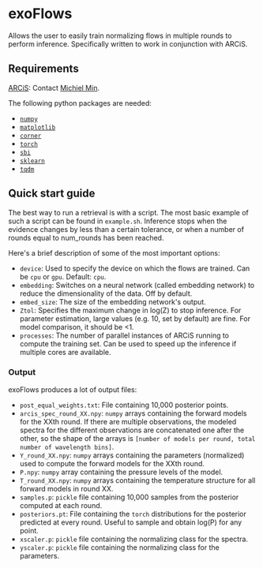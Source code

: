 # exoFlows
Allows the user to easily train normalizing flows in multiple rounds to perform inference. Specifically written to work in conjunction with ARCiS.

## Requirements
[ARCiS](https://github.com/michielmin/ARCiS): Contact [Michiel Min](mailto:m.min@sron.nl).

The following python packages are needed:
- [`numpy`](https://numpy.org/install/)
- [`matplotlib`](https://matplotlib.org/stable/users/getting_started/)
- [`corner`](https://corner.readthedocs.io/en/latest/install/)
- [`torch`](https://pytorch.org/get-started/locally/#mac-installation)
- [`sbi`](https://www.mackelab.org/sbi/install/)
- [`sklearn`](https://scikit-learn.org/stable/install.html)
- [`tqdm`](https://github.com/tqdm/tqdm#installation)

## Quick start guide
The best way to run a retrieval is with a script. The most basic example of such a script can be found in `example.sh`.
Inference stops when the evidence changes by less than a certain tolerance, or when a number of rounds equal to num_rounds has been reached.

Here's a brief description of some of the most important options:
- `device`: Used to specify the device on which the flows are trained. Can be `cpu` or `gpu`. Default: `cpu`.
- `embedding`: Switches on a neural network (called embedding network) to reduce the dimensionality of the data. Off by default.
- `embed_size`: The size of the embedding network's output.
- `Ztol`: Specifies the maximum change in log(Z) to stop inference. For parameter estimation, large values (e.g. 10, set by default) are fine. For model comparison, it should be <1.
- `processes`: The number of parallel instances of ARCiS running to compute the training set. Can be used to speed up the inference if multiple cores are available.

### Output
exoFlows produces a lot of output files:

- `post_equal_weights.txt`: File containing 10,000 posterior points.
- `arcis_spec_round_XX.npy`: `numpy` arrays containing the forward models for the XXth round. If there are multiple observations, the modeled spectra for the different observations are concatenated one after the other, so the shape of the arrays is `[number of models per round, total number of wavelength bins]`.
- `Y_round_XX.npy`: `numpy` arrays containing the parameters (normalized) used to compute the forward models for the XXth round.
- `P.npy`: `numpy` array containing the pressure levels of the model.
- `T_round_XX.npy`: `numpy` arrays containing the temperature structure for all forward models in round XX.
- `samples.p`: `pickle` file containing 10,000 samples from the posterior computed at each round.
- `posteriors.pt`: File containing the `torch` distributions for the posterior predicted at every round. Useful to sample and obtain log(P) for any point.
- `xscaler.p`: `pickle` file containing the normalizing class for the spectra.
- `yscaler.p`: `pickle` file containing the normalizing class for the parameters.
